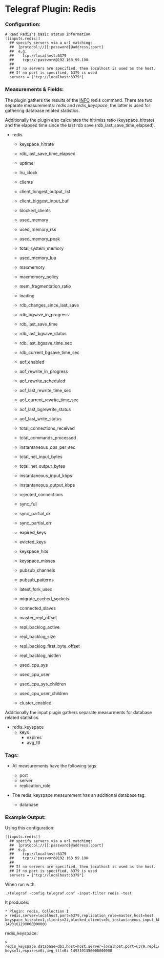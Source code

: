 # Telegraf Plugin: Redis

### Configuration:

```
# Read Redis's basic status information
[[inputs.redis]]
  ## specify servers via a url matching:
  ##  [protocol://][:password]@address[:port]
  ##  e.g.
  ##    tcp://localhost:6379
  ##    tcp://:password@192.168.99.100
  ##
  ## If no servers are specified, then localhost is used as the host.
  ## If no port is specified, 6379 is used
  servers = ["tcp://localhost:6379"]
```

### Measurements & Fields:

The plugin gathers the results of the [INFO](https://redis.io/commands/info) redis command.
There are two separate measurements: _redis_ and _redis\_keyspace_, the latter is used for gathering database related statistics.

Additionally the plugin also calculates the hit/miss ratio (keyspace\_hitrate) and the elapsed time since the last rdb save (rdb\_last\_save\_time\_elapsed).

- redis
    - keyspace_hitrate
    - rdb_last_save_time_elapsed

    - uptime
    - lru_clock

    - clients
    - client_longest_output_list
    - client_biggest_input_buf
    - blocked_clients

    - used_memory
    - used_memory_rss
    - used_memory_peak
    - total_system_memory
    - used_memory_lua
    - maxmemory
    - maxmemory_policy
    - mem_fragmentation_ratio

    - loading
    - rdb_changes_since_last_save
    - rdb_bgsave_in_progress
    - rdb_last_save_time
    - rdb_last_bgsave_status
    - rdb_last_bgsave_time_sec
    - rdb_current_bgsave_time_sec
    - aof_enabled
    - aof_rewrite_in_progress
    - aof_rewrite_scheduled
    - aof_last_rewrite_time_sec
    - aof_current_rewrite_time_sec
    - aof_last_bgrewrite_status
    - aof_last_write_status

    - total_connections_received
    - total_commands_processed
    - instantaneous_ops_per_sec
    - total_net_input_bytes
    - total_net_output_bytes
    - instantaneous_input_kbps
    - instantaneous_output_kbps
    - rejected_connections
    - sync_full
    - sync_partial_ok
    - sync_partial_err
    - expired_keys
    - evicted_keys
    - keyspace_hits
    - keyspace_misses
    - pubsub_channels
    - pubsub_patterns
    - latest_fork_usec
    - migrate_cached_sockets

    - connected_slaves
    - master_repl_offset
    - repl_backlog_active
    - repl_backlog_size
    - repl_backlog_first_byte_offset
    - repl_backlog_histlen

    - used_cpu_sys
    - used_cpu_user
    - used_cpu_sys_children
    - used_cpu_user_children

    - cluster_enabled

Additionally the input plugin gathers separate measurments for  database related statistics.

- redis_keyspace
    - keys
		- expires
		- avg_ttl

### Tags:

- All measurements have the following tags:
    - port
    - server
    - replication_role

- The redis_keyspace measurement has an additional database tag:
    - database

### Example Output:

Using this configuration:
```
[[inputs.redis]]
  ## specify servers via a url matching:
  ##  [protocol://][:password]@address[:port]
  ##  e.g.
  ##    tcp://localhost:6379
  ##    tcp://:password@192.168.99.100
  ##
  ## If no servers are specified, then localhost is used as the host.
  ## If no port is specified, 6379 is used
  servers = ["tcp://localhost:6379"]
```

When run with:
```
./telegraf -config telegraf.conf -input-filter redis -test
```

It produces:
```
* Plugin: redis, Collection 1
> redis,server=localhost,port=6379,replication_role=master,host=host keyspace_hitrate=1,clients=2i,blocked_clients=0i,instantaneous_input_kbps=0,sync_full=0i,pubsub_channels=0i,pubsub_patterns=0i,total_net_output_bytes=6659253i,used_memory=842448i,total_system_memory=8351916032i,aof_current_rewrite_time_sec=-1i,rdb_changes_since_last_save=0i,sync_partial_err=0i,latest_fork_usec=508i,instantaneous_output_kbps=0,expired_keys=0i,used_memory_peak=843416i,aof_rewrite_in_progress=0i,aof_last_bgrewrite_status="ok",migrate_cached_sockets=0i,connected_slaves=0i,maxmemory_policy="noeviction",aof_rewrite_scheduled=0i,total_net_input_bytes=3125i,used_memory_rss=9564160i,repl_backlog_histlen=0i,rdb_last_bgsave_status="ok",aof_last_rewrite_time_sec=-1i,keyspace_misses=0i,client_biggest_input_buf=5i,used_cpu_user=1.33,maxmemory=0i,rdb_current_bgsave_time_sec=-1i,total_commands_processed=271i,repl_backlog_size=1048576i,used_cpu_sys=3,uptime=2822i,lru_clock=16706281i,used_memory_lua=37888i,rejected_connections=0i,sync_partial_ok=0i,evicted_keys=0i,rdb_last_save_time_elapsed=1922i,rdb_last_save_time=1493099368i,instantaneous_ops_per_sec=0i,used_cpu_user_children=0,client_longest_output_list=0i,master_repl_offset=0i,repl_backlog_active=0i,keyspace_hits=2i,used_cpu_sys_children=0,cluster_enabled=0i,rdb_last_bgsave_time_sec=0i,aof_last_write_status="ok",total_connections_received=263i,aof_enabled=0i,repl_backlog_first_byte_offset=0i,mem_fragmentation_ratio=11.35,loading=0i,rdb_bgsave_in_progress=0i 1493101290000000000
```

redis_keyspace:
```
> redis_keyspace,database=db1,host=host,server=localhost,port=6379,replication_role=master keys=1i,expires=0i,avg_ttl=0i 1493101350000000000
```
